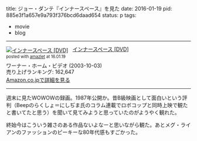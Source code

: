 title: ジョー・ダンテ『インナースペース』を見た
date: 2016-01-19
pid: 885e3f1a657e9a793f376bcd6daad654
status: p
tags:
- movie
- blog
---

<div class="amazlet-box" style="margin-bottom:0px;"><div class="amazlet-image" style="float:left;margin:0px 12px 1px 0px;"><a href="http://www.amazon.co.jp/exec/obidos/ASIN/B0000C9VD7/dotimpact-22/ref=nosim/" name="amazletlink" target="_blank"><img src="http://ecx.images-amazon.com/images/I/51GAWDS6WEL._SL160_.jpg" alt="インナースペース [DVD]" style="border: none;" /></a></div><div class="amazlet-info" style="line-height:120%; margin-bottom: 10px"><div class="amazlet-name" style="margin-bottom:10px;line-height:120%"><a href="http://www.amazon.co.jp/exec/obidos/ASIN/B0000C9VD7/dotimpact-22/ref=nosim/" name="amazletlink" target="_blank">インナースペース [DVD]</a><div class="amazlet-powered-date" style="font-size:80%;margin-top:5px;line-height:120%">posted with <a href="http://www.amazlet.com/" title="amazlet" target="_blank">amazlet</a> at 16.01.19</div></div><div class="amazlet-detail">ワーナー・ホーム・ビデオ (2003-10-03)<br />売り上げランキング: 162,647<br /></div><div class="amazlet-sub-info" style="float: left;"><div class="amazlet-link" style="margin-top: 5px"><a href="http://www.amazon.co.jp/exec/obidos/ASIN/B0000C9VD7/dotimpact-22/ref=nosim/" name="amazletlink" target="_blank">Amazon.co.jpで詳細を見る</a></div></div></div><div class="amazlet-footer" style="clear: left"></div></div>

---- 

週末に見たWOWOWの録画。1987年公開か。昔B級映画として面白いという評判（Beepのらくしょ＝にしぢま氏のコラム連載でロボコップと同時上映で観たと書いてたと思う）を聞いて見てみようと思っていたのがようやく観れた。

終始今はこういう雑さのある作品ないよなーと思いながら観た。あとメグ・ライアンのファッションのピーキーな80年代感もすごかった。